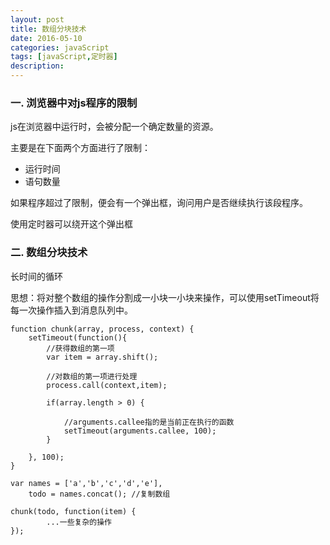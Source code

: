 ```yaml
---
layout: post
title: 数组分块技术
date: 2016-05-10
categories: javaScript
tags: [javaScript,定时器]
description: 
---
```


### 一. 浏览器中对js程序的限制

js在浏览器中运行时，会被分配一个确定数量的资源。

主要是在下面两个方面进行了限制：

- 运行时间
- 语句数量

如果程序超过了限制，便会有一个弹出框，询问用户是否继续执行该段程序。

使用定时器可以绕开这个弹出框

### 二. 数组分块技术

长时间的循环

思想：将对整个数组的操作分割成一小块一小块来操作，可以使用setTimeout将每一次操作插入到消息队列中。

```
function chunk(array, process, context) {
	setTimeout(function(){
		//获得数组的第一项
		var item = array.shift();
		
		//对数组的第一项进行处理
		process.call(context,item);
		
		if(array.length > 0) {
			
			//arguments.callee指的是当前正在执行的函数
			setTimeout(arguments.callee, 100);
		}
		
	}, 100);
}

var names = ['a','b','c','d','e'],
	todo = names.concat(); //复制数组

chunk(todo, function(item) {
		...一些复杂的操作
});
```